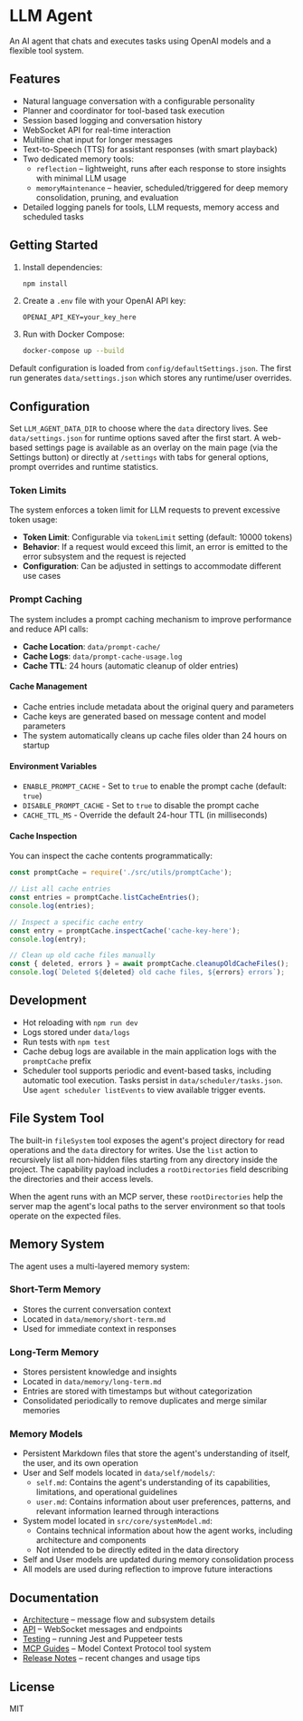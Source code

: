 # LLM Agent

An AI agent that chats and executes tasks using OpenAI models and a flexible tool system.

## Features

- Natural language conversation with a configurable personality
- Planner and coordinator for tool-based task execution
- Session based logging and conversation history
- WebSocket API for real-time interaction
- Multiline chat input for longer messages
- Text-to-Speech (TTS) for assistant responses (with smart playback)
- Two dedicated memory tools:
  - `reflection` – lightweight, runs after each response to store insights with minimal LLM usage
  - `memoryMaintenance` – heavier, scheduled/triggered for deep memory consolidation, pruning, and evaluation
- Detailed logging panels for tools, LLM requests, memory access and scheduled tasks

## Getting Started

1. Install dependencies:
   ```bash
   npm install
   ```
2. Create a `.env` file with your OpenAI API key:
   ```
   OPENAI_API_KEY=your_key_here
   ```
3. Run with Docker Compose:
   ```bash
   docker-compose up --build
   ```

Default configuration is loaded from `config/defaultSettings.json`. The first run
generates `data/settings.json` which stores any runtime/user overrides.

## Configuration

Set `LLM_AGENT_DATA_DIR` to choose where the `data` directory lives. See
`data/settings.json` for runtime options saved after the first start. A
web-based settings page is available as an overlay on the main page (via the Settings button)
or directly at `/settings` with tabs for general options, prompt overrides and runtime statistics.

### Token Limits

The system enforces a token limit for LLM requests to prevent excessive token usage:

- **Token Limit**: Configurable via `tokenLimit` setting (default: 10000 tokens)
- **Behavior**: If a request would exceed this limit, an error is emitted to the error subsystem and the request is rejected
- **Configuration**: Can be adjusted in settings to accommodate different use cases

### Prompt Caching

The system includes a prompt caching mechanism to improve performance and reduce API calls:

- **Cache Location**: `data/prompt-cache/`
- **Cache Logs**: `data/prompt-cache-usage.log`
- **Cache TTL**: 24 hours (automatic cleanup of older entries)

#### Cache Management

- Cache entries include metadata about the original query and parameters
- Cache keys are generated based on message content and model parameters
- The system automatically cleans up cache files older than 24 hours on startup

#### Environment Variables

- `ENABLE_PROMPT_CACHE` - Set to `true` to enable the prompt cache (default: `true`)
- `DISABLE_PROMPT_CACHE` - Set to `true` to disable the prompt cache
- `CACHE_TTL_MS` - Override the default 24-hour TTL (in milliseconds)

#### Cache Inspection

You can inspect the cache contents programmatically:

```javascript
const promptCache = require('./src/utils/promptCache');

// List all cache entries
const entries = promptCache.listCacheEntries();
console.log(entries);

// Inspect a specific cache entry
const entry = promptCache.inspectCache('cache-key-here');
console.log(entry);

// Clean up old cache files manually
const { deleted, errors } = await promptCache.cleanupOldCacheFiles();
console.log(`Deleted ${deleted} old cache files, ${errors} errors`);
```

## Development

- Hot reloading with `npm run dev`
- Logs stored under `data/logs`
- Run tests with `npm test`
- Cache debug logs are available in the main application logs with the `promptCache` prefix
- Scheduler tool supports periodic and event-based tasks, including automatic tool execution. Tasks persist in `data/scheduler/tasks.json`. Use `agent scheduler listEvents` to view available trigger events.

## File System Tool

The built-in `fileSystem` tool exposes the agent's project directory for read operations and the `data` directory for writes. Use the `list` action to recursively list all non-hidden files starting from any directory inside the project. The capability payload includes a `rootDirectories` field describing the directories and their access levels.

When the agent runs with an MCP server, these `rootDirectories` help the server map the agent's local paths to the server environment so that tools operate on the expected files.

## Memory System

The agent uses a multi-layered memory system:

### Short-Term Memory
- Stores the current conversation context
- Located in `data/memory/short-term.md`
- Used for immediate context in responses

### Long-Term Memory
- Stores persistent knowledge and insights
- Located in `data/memory/long-term.md`
- Entries are stored with timestamps but without categorization
- Consolidated periodically to remove duplicates and merge similar memories

### Memory Models
- Persistent Markdown files that store the agent's understanding of itself, the user, and its own operation
- User and Self models located in `data/self/models/`:
  - `self.md`: Contains the agent's understanding of its capabilities, limitations, and operational guidelines
  - `user.md`: Contains information about user preferences, patterns, and relevant information learned through interactions
- System model located in `src/core/systemModel.md`:
  - Contains technical information about how the agent works, including architecture and components
  - Not intended to be directly edited in the data directory
- Self and User models are updated during memory consolidation process
- All models are used during reflection to improve future interactions

## Documentation

- [Architecture](docs/architecture.md) – message flow and subsystem details
- [API](docs/api.md) – WebSocket messages and endpoints
- [Testing](docs/testing.md) – running Jest and Puppeteer tests
- [MCP Guides](docs/mcp/) – Model Context Protocol tool system
- [Release Notes](docs/release-notes.md) – recent changes and usage tips

## License

MIT
